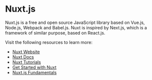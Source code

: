 # Nuxt.js

Nuxt.js is a free and open source JavaScript library based on Vue.js, Node.js, Webpack and Babel.js. Nuxt is inspired by Next.js, which is a framework of similar purpose, based on React.js.

Visit the following resources to learn more:

- [Nuxt Website](https://nuxtjs.org/)
- [Nuxt Docs](https://nuxtjs.org/docs/get-started/installation)
- [Nuxt Tutorials](https://nuxtjs.org/tutorials)
- [Get Started with Nuxt](https://explorers.netlify.com/learn/get-started-with-nuxt)
- [Nuxt.js Fundamentals](https://vueschool.io/courses/nuxtjs-fundamentals)
